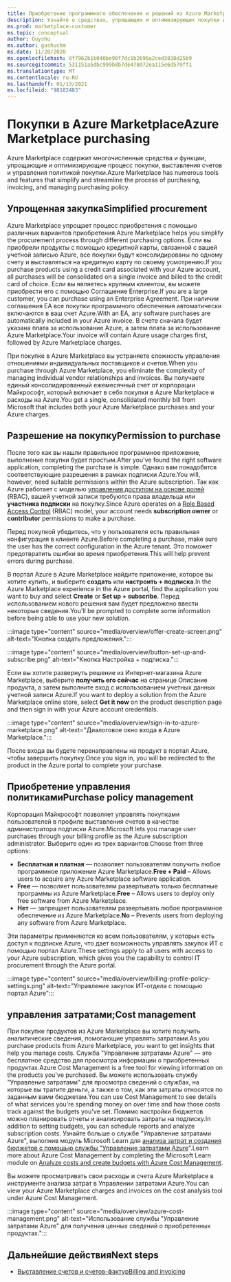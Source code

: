 ```yaml
---
title: Приобретение программного обеспечения и решений из Azure Marketplace
description: Узнайте о средствах, упрощающих и оптимизирующих покупки и управление программным обеспечением в Azure Marketplace.
ms.prod: marketplace-customer
ms.topic: conceptual
author: Guyshu
ms.author: gushuchm
ms.date: 11/20/2020
ms.openlocfilehash: 8f7962b1b040be90f7dc1b2696a2ced3830d25b9
ms.sourcegitcommit: 531151a5dbc999b8b7de478d72ea115e6d579ff1
ms.translationtype: MT
ms.contentlocale: ru-RU
ms.lasthandoff: 01/13/2021
ms.locfileid: "98182483"
---
```

# <a name="azure-marketplace-purchasing"></a><span data-ttu-id="024f1-103">Покупки в Azure Marketplace</span><span class="sxs-lookup"><span data-stu-id="024f1-103">Azure Marketplace purchasing</span></span>

<span data-ttu-id="024f1-104">Azure Marketplace содержит многочисленные средства и функции, упрощающие и оптимизирующие процесс покупки, выставления счетов и управления политикой покупки.</span><span class="sxs-lookup"><span data-stu-id="024f1-104">Azure Marketplace has numerous tools and features that simplify and streamline the process of purchasing, invoicing, and managing purchasing policy.</span></span>

## <a name="simplified-procurement"></a><span data-ttu-id="024f1-105">Упрощенная закупка</span><span class="sxs-lookup"><span data-stu-id="024f1-105">Simplified procurement</span></span>

<span data-ttu-id="024f1-106">Azure Marketplace упрощает процесс приобретения с помощью различных вариантов приобретения.</span><span class="sxs-lookup"><span data-stu-id="024f1-106">Azure Marketplace helps you simplify the procurement process through different purchasing options.</span></span> <span data-ttu-id="024f1-107">Если вы приобрели продукты с помощью кредитной карты, связанной с вашей учетной записью Azure, все покупки будут консолидированы по одному счету и выставляться на кредитную карту по своему усмотрению.</span><span class="sxs-lookup"><span data-stu-id="024f1-107">If you purchase products using a credit card associated with your Azure account, all purchases will be consolidated on a single invoice and billed to the credit card of choice.</span></span> <span data-ttu-id="024f1-108">Если вы являетесь крупным клиентом, вы можете приобрести его с помощью Соглашение Enterprise.</span><span class="sxs-lookup"><span data-stu-id="024f1-108">If you are a large customer, you can purchase using an Enterprise Agreement.</span></span> <span data-ttu-id="024f1-109">При наличии соглашения EA все покупки программного обеспечения автоматически включаются в ваш счет Azure.</span><span class="sxs-lookup"><span data-stu-id="024f1-109">With an EA, any software purchases are automatically included in your Azure invoice.</span></span> <span data-ttu-id="024f1-110">В счете сначала будет указана плата за использование Azure, а затем плата за использование Azure Marketplace.</span><span class="sxs-lookup"><span data-stu-id="024f1-110">Your invoice will contain Azure usage charges first, followed by Azure Marketplace charges.</span></span>

<span data-ttu-id="024f1-111">При покупке в Azure Marketplace вы устраняете сложность управления отношениями индивидуальных поставщиков и счетов.</span><span class="sxs-lookup"><span data-stu-id="024f1-111">When you purchase through Azure Marketplace, you eliminate the complexity of managing individual vendor relationships and invoices.</span></span> <span data-ttu-id="024f1-112">Вы получаете единый консолидированный ежемесячный счет от корпорации Майкрософт, который включает в себя покупки в Azure Marketplace и расходы на Azure.</span><span class="sxs-lookup"><span data-stu-id="024f1-112">You get a single, consolidated monthly bill from Microsoft that includes both your Azure Marketplace purchases and your Azure charges.</span></span>

## <a name="permission-to-purchase"></a><span data-ttu-id="024f1-113">Разрешение на покупку</span><span class="sxs-lookup"><span data-stu-id="024f1-113">Permission to purchase</span></span>

<span data-ttu-id="024f1-114">После того как вы нашли правильное программное приложение, выполнение покупки будет простым.</span><span class="sxs-lookup"><span data-stu-id="024f1-114">After you've found the right software application, completing the purchase is simple.</span></span> <span data-ttu-id="024f1-115">Однако вам понадобятся соответствующие разрешения в рамках подписки Azure.</span><span class="sxs-lookup"><span data-stu-id="024f1-115">You will, however, need suitable permissions within the Azure subscription.</span></span> <span data-ttu-id="024f1-116">Так как Azure работает с моделью [управления доступом на основе ролей](/azure/role-based-access-control/overview) (RBAC), вашей учетной записи требуются права владельца или **участника** **подписки** на покупку.</span><span class="sxs-lookup"><span data-stu-id="024f1-116">Since Azure operates on a [Role Based Access Control](/azure/role-based-access-control/overview) (RBAC) model, your account needs **subscription owner** or **contributor** permissions to make a purchase.</span></span>

<span data-ttu-id="024f1-117">Перед покупкой убедитесь, что у пользователя есть правильная конфигурация в клиенте Azure.</span><span class="sxs-lookup"><span data-stu-id="024f1-117">Before completing a purchase, make sure the user has the correct configuration in the Azure tenant.</span></span> <span data-ttu-id="024f1-118">Это поможет предотвратить ошибки во время приобретения.</span><span class="sxs-lookup"><span data-stu-id="024f1-118">This will help prevent errors during purchase.</span></span>

<span data-ttu-id="024f1-119">В портал Azure в Azure Marketplace найдите приложение, которое вы хотите купить, и выберите **создать** или **настроить + подписка**.</span><span class="sxs-lookup"><span data-stu-id="024f1-119">In the Azure Marketplace experience in the Azure portal, find the application you want to buy and select **Create** or **Set up + subscribe**.</span></span> <span data-ttu-id="024f1-120">Перед использованием нового решения вам будет предложено ввести некоторые сведения.</span><span class="sxs-lookup"><span data-stu-id="024f1-120">You'll be prompted to complete some information before being able to use your new solution.</span></span>

:::image type="content" source="media/overview/offer-create-screen.png" alt-text="Кнопка создать предложения.":::

:::image type="content" source="media/overview/button-set-up-and-subscribe.png" alt-text="Кнопка Настройка + подписка.":::

<span data-ttu-id="024f1-123">Если вы хотите развернуть решение из Интернет-магазина Azure Marketplace, выберите **получить его сейчас** на странице Описание продукта, а затем выполните вход с использованием учетных данных учетной записи Azure.</span><span class="sxs-lookup"><span data-stu-id="024f1-123">If you want to deploy a solution from the Azure Marketplace online store, select **Get it now** on the product description page and then sign in with your Azure account credentials.</span></span>

:::image type="content" source="media/overview/sign-in-to-azure-marketplace.png" alt-text="Диалоговое окно входа в Azure Marketplace.":::

<span data-ttu-id="024f1-125">После входа вы будете перенаправлены на продукт в портал Azure, чтобы завершить покупку.</span><span class="sxs-lookup"><span data-stu-id="024f1-125">Once you sign in, you will be redirected to the product in the Azure portal to complete your purchase.</span></span>

## <a name="purchase-policy-management"></a><span data-ttu-id="024f1-126">Приобретение управления политиками</span><span class="sxs-lookup"><span data-stu-id="024f1-126">Purchase policy management</span></span>

<span data-ttu-id="024f1-127">Корпорация Майкрософт позволяет управлять покупками пользователей в профиле выставления счетов в качестве администратора подписки Azure.</span><span class="sxs-lookup"><span data-stu-id="024f1-127">Microsoft lets you manage user purchases through your billing profile as the Azure subscription administrator.</span></span> <span data-ttu-id="024f1-128">Выберите один из трех вариантов:</span><span class="sxs-lookup"><span data-stu-id="024f1-128">Choose from three options:</span></span>

- <span data-ttu-id="024f1-129">**Бесплатная и платная** — позволяет пользователям получить любое программное приложение Azure Marketplace.</span><span class="sxs-lookup"><span data-stu-id="024f1-129">**Free + Paid** – Allows users to acquire any Azure Marketplace software application.</span></span>
- <span data-ttu-id="024f1-130">**Free** — позволяет пользователям развертывать только бесплатные программы из Azure Marketplace.</span><span class="sxs-lookup"><span data-stu-id="024f1-130">**Free** – Allows users to deploy only free software from Azure Marketplace.</span></span>
- <span data-ttu-id="024f1-131">**Нет** — запрещает пользователям развертывать любое программное обеспечение из Azure Marketplace.</span><span class="sxs-lookup"><span data-stu-id="024f1-131">**No** – Prevents users from deploying any software from Azure Marketplace.</span></span>

<span data-ttu-id="024f1-132">Эти параметры применяются ко всем пользователям, у которых есть доступ к подписке Azure, что дает возможность управлять закупок ИТ с помощью портал Azure.</span><span class="sxs-lookup"><span data-stu-id="024f1-132">These settings apply to all users with access to your Azure subscription, which gives you the capability to control IT procurement through the Azure portal.</span></span>

:::image type="content" source="media/overview/billing-profile-policy-settings.png" alt-text="Управление закупок ИТ-отдела с помощью портал Azure":::

## <a name="cost-management"></a><span data-ttu-id="024f1-134">управления затратами;</span><span class="sxs-lookup"><span data-stu-id="024f1-134">Cost management</span></span>

<span data-ttu-id="024f1-135">При покупке продуктов из Azure Marketplace вы хотите получить аналитические сведения, помогающие управлять затратами.</span><span class="sxs-lookup"><span data-stu-id="024f1-135">As you purchase products from Azure Marketplace, you want to get insights that help you manage costs.</span></span> <span data-ttu-id="024f1-136">Служба "Управление затратами Azure" — это бесплатное средство для просмотра информации о приобретенных продуктах.</span><span class="sxs-lookup"><span data-stu-id="024f1-136">Azure Cost Management is a free tool for viewing information on the products you've purchased.</span></span> <span data-ttu-id="024f1-137">Вы можете использовать службу "Управление затратами" для просмотра сведений о службах, на которые вы тратите деньги, а также о том, как эти затраты относятся по заданным вами бюджетам.</span><span class="sxs-lookup"><span data-stu-id="024f1-137">You can use Cost Management to see details of what services you're spending money on over time and how those costs track against the budgets you've set.</span></span> <span data-ttu-id="024f1-138">Помимо настройки бюджетов можно планировать отчеты и анализировать затраты на подписку.</span><span class="sxs-lookup"><span data-stu-id="024f1-138">In addition to setting budgets, you can schedule reports and analyze subscription costs.</span></span> <span data-ttu-id="024f1-139">Узнайте больше о службе "Управление затратами Azure", выполнив модуль Microsoft Learn для [анализа затрат и создания бюджетов с помощью службы "Управление затратами Azure](/learn/modules/analyze-costs-create-budgets-azure-cost-management/)".</span><span class="sxs-lookup"><span data-stu-id="024f1-139">Learn more about Azure Cost Management by completing the Microsoft Learn module on [Analyze costs and create budgets with Azure Cost Management](/learn/modules/analyze-costs-create-budgets-azure-cost-management/).</span></span>

<span data-ttu-id="024f1-140">Вы можете просматривать свои расходы и счета Azure Marketplace в инструменте анализа затрат в Управлении затратами Azure.</span><span class="sxs-lookup"><span data-stu-id="024f1-140">You can view your Azure Marketplace charges and invoices on the cost analysis tool under Azure Cost Management.</span></span>

:::image type="content" source="media/overview/azure-cost-management.png" alt-text="Использование службы &quot;Управление затратами Azure&quot; для получения ценных сведений о приобретенных продуктах.":::

## <a name="next-steps"></a><span data-ttu-id="024f1-142">Дальнейшие действия</span><span class="sxs-lookup"><span data-stu-id="024f1-142">Next steps</span></span>

- [<span data-ttu-id="024f1-143">Выставление счетов и счетов-фактур</span><span class="sxs-lookup"><span data-stu-id="024f1-143">Billing and invoicing</span></span>](billing-invoicing.md)